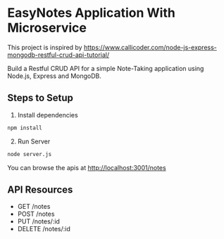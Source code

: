 # EasyNotes Application With Microservice

This project is inspired by <https://www.callicoder.com/node-js-express-mongodb-restful-crud-api-tutorial/>

Build a Restful CRUD API for a simple Note-Taking application using Node.js, Express and MongoDB.

## Steps to Setup

1. Install dependencies

```bash
npm install
```

2. Run Server

```bash
node server.js
```

You can browse the apis at <http://localhost:3001/notes>

## API Resources

- GET /notes
- POST /notes
- PUT /notes/:id
- DELETE /notes/:id
